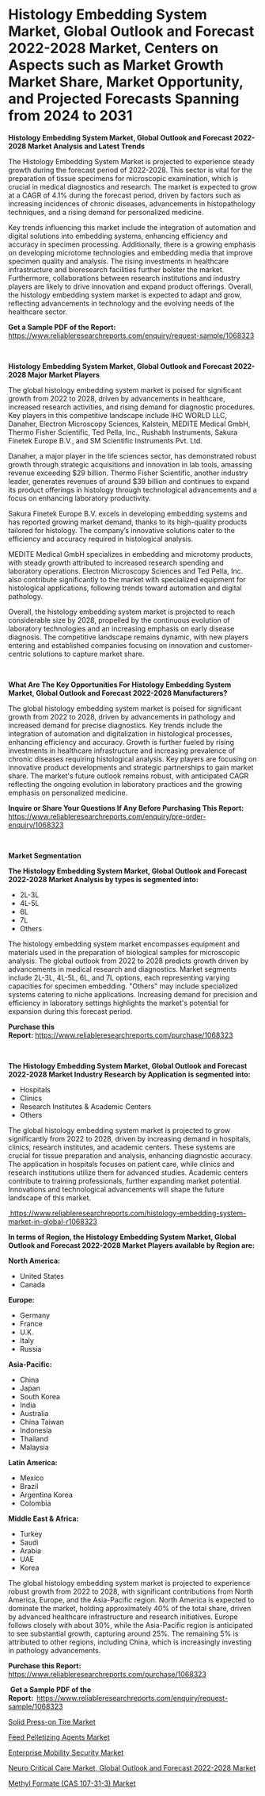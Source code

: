 <p><h1>Histology Embedding System Market, Global Outlook and Forecast 2022-2028 Market, Centers on Aspects such as Market Growth Market Share, Market Opportunity, and Projected Forecasts Spanning from 2024 to 2031</h1></p><p><strong>Histology Embedding System Market, Global Outlook and Forecast 2022-2028 Market Analysis and Latest Trends</strong></p>
<p><p>The Histology Embedding System Market is projected to experience steady growth during the forecast period of 2022-2028. This sector is vital for the preparation of tissue specimens for microscopic examination, which is crucial in medical diagnostics and research. The market is expected to grow at a CAGR of 4.1% during the forecast period, driven by factors such as increasing incidences of chronic diseases, advancements in histopathology techniques, and a rising demand for personalized medicine. </p><p>Key trends influencing this market include the integration of automation and digital solutions into embedding systems, enhancing efficiency and accuracy in specimen processing. Additionally, there is a growing emphasis on developing microtome technologies and embedding media that improve specimen quality and analysis. The rising investments in healthcare infrastructure and bioresearch facilities further bolster the market. Furthermore, collaborations between research institutions and industry players are likely to drive innovation and expand product offerings. Overall, the histology embedding system market is expected to adapt and grow, reflecting advancements in technology and the evolving needs of the healthcare sector.</p></p>
<p><strong>Get a Sample PDF of the Report:&nbsp;</strong> <a href="https://www.reliableresearchreports.com/enquiry/request-sample/1068323">https://www.reliableresearchreports.com/enquiry/request-sample/1068323</a></p>
<p>&nbsp;</p>
<p><strong>Histology Embedding System Market, Global Outlook and Forecast 2022-2028 Major Market Players</strong></p>
<p><p>The global histology embedding system market is poised for significant growth from 2022 to 2028, driven by advancements in healthcare, increased research activities, and rising demand for diagnostic procedures. Key players in this competitive landscape include IHC WORLD LLC, Danaher, Electron Microscopy Sciences, Kalstein, MEDITE Medical GmbH, Thermo Fisher Scientific, Ted Pella, Inc., Rushabh Instruments, Sakura Finetek Europe B.V., and SM Scientific Instruments Pvt. Ltd.</p><p>Danaher, a major player in the life sciences sector, has demonstrated robust growth through strategic acquisitions and innovation in lab tools, amassing revenue exceeding $29 billion. Thermo Fisher Scientific, another industry leader, generates revenues of around $39 billion and continues to expand its product offerings in histology through technological advancements and a focus on enhancing laboratory productivity.</p><p>Sakura Finetek Europe B.V. excels in developing embedding systems and has reported growing market demand, thanks to its high-quality products tailored for histology. The company’s innovative solutions cater to the efficiency and accuracy required in histological analysis.</p><p>MEDITE Medical GmbH specializes in embedding and microtomy products, with steady growth attributed to increased research spending and laboratory operations. Electron Microscopy Sciences and Ted Pella, Inc. also contribute significantly to the market with specialized equipment for histological applications, following trends toward automation and digital pathology.</p><p>Overall, the histology embedding system market is projected to reach considerable size by 2028, propelled by the continuous evolution of laboratory technologies and an increasing emphasis on early disease diagnosis. The competitive landscape remains dynamic, with new players entering and established companies focusing on innovation and customer-centric solutions to capture market share.</p></p>
<p>&nbsp;</p>
<p><strong>What Are The Key Opportunities For Histology Embedding System Market, Global Outlook and Forecast 2022-2028 Manufacturers?</strong></p>
<p><p>The global histology embedding system market is poised for significant growth from 2022 to 2028, driven by advancements in pathology and increased demand for precise diagnostics. Key trends include the integration of automation and digitalization in histological processes, enhancing efficiency and accuracy. Growth is further fueled by rising investments in healthcare infrastructure and increasing prevalence of chronic diseases requiring histological analysis. Key players are focusing on innovative product developments and strategic partnerships to gain market share. The market's future outlook remains robust, with anticipated CAGR reflecting the ongoing evolution in laboratory practices and the growing emphasis on personalized medicine.</p></p>
<p><strong>Inquire or Share Your Questions If Any Before Purchasing This Report:</strong> <a href="https://www.reliableresearchreports.com/enquiry/pre-order-enquiry/1068323">https://www.reliableresearchreports.com/enquiry/pre-order-enquiry/1068323</a></p>
<p>&nbsp;</p>
<p><strong>Market Segmentation</strong></p>
<p><strong>The Histology Embedding System Market, Global Outlook and Forecast 2022-2028 Market Analysis by types is segmented into:</strong></p>
<p><ul><li>2L-3L</li><li>4L-5L</li><li>6L</li><li>7L</li><li>Others</li></ul></p>
<p><p>The histology embedding system market encompasses equipment and materials used in the preparation of biological samples for microscopic analysis. The global outlook from 2022 to 2028 predicts growth driven by advancements in medical research and diagnostics. Market segments include 2L-3L, 4L-5L, 6L, and 7L options, each representing varying capacities for specimen embedding. "Others" may include specialized systems catering to niche applications. Increasing demand for precision and efficiency in laboratory settings highlights the market's potential for expansion during this forecast period.</p></p>
<p><strong>Purchase this Report:&nbsp;</strong><a href="https://www.reliableresearchreports.com/purchase/1068323">https://www.reliableresearchreports.com/purchase/1068323</a></p>
<p>&nbsp;</p>
<p><strong>The Histology Embedding System Market, Global Outlook and Forecast 2022-2028 Market Industry Research by Application is segmented into:</strong></p>
<p><ul><li>Hospitals</li><li>Clinics</li><li>Research Institutes & Academic Centers</li><li>Others</li></ul></p>
<p><p>The global histology embedding system market is projected to grow significantly from 2022 to 2028, driven by increasing demand in hospitals, clinics, research institutes, and academic centers. These systems are crucial for tissue preparation and analysis, enhancing diagnostic accuracy. The application in hospitals focuses on patient care, while clinics and research institutions utilize them for advanced studies. Academic centers contribute to training professionals, further expanding market potential. Innovations and technological advancements will shape the future landscape of this market.</p></p>
<p><a href="https://www.reliableresearchreports.com/histology-embedding-system-market-in-global-r1068323">&nbsp;https://www.reliableresearchreports.com/histology-embedding-system-market-in-global-r1068323</a></p>
<p><strong>In terms of Region, the Histology Embedding System Market, Global Outlook and Forecast 2022-2028 Market Players available by Region are:</strong></p>
<p>
    <p> <strong> North America: </strong>
        <ul>
            <li>United States</li>
            <li>Canada</li>
        </ul>
        </p> 
    <p> <strong> Europe: </strong>
        <ul>
            <li>Germany</li>
            <li>France</li>
            <li>U.K.</li>
            <li>Italy</li>
            <li>Russia</li>
        </ul>
        </p> 
    <p> <strong> Asia-Pacific: </strong>
        <ul>
            <li>China</li>
            <li>Japan</li>
            <li>South Korea</li>
            <li>India</li>
            <li>Australia</li>
            <li>China Taiwan</li>
            <li>Indonesia</li>
            <li>Thailand</li>
            <li>Malaysia</li>
        </ul>
        </p> 
    <p> <strong> Latin America: </strong>
        <ul>
            <li>Mexico</li>
            <li>Brazil</li>
            <li>Argentina Korea</li>
            <li>Colombia</li>
        </ul>
        </p> 
    <p> <strong> Middle East & Africa: </strong>
        <ul>
            <li>Turkey</li>
            <li>Saudi</li>
            <li>Arabia</li>
            <li>UAE</li>
            <li>Korea</li>
        </ul>
    </p>
    </p>
<p><p>The global histology embedding system market is projected to experience robust growth from 2022 to 2028, with significant contributions from North America, Europe, and the Asia-Pacific region. North America is expected to dominate the market, holding approximately 40% of the total share, driven by advanced healthcare infrastructure and research initiatives. Europe follows closely with about 30%, while the Asia-Pacific region is anticipated to see substantial growth, capturing around 25%. The remaining 5% is attributed to other regions, including China, which is increasingly investing in pathology advancements.</p></p>
<p><strong>Purchase this Report: </strong><a href="https://www.reliableresearchreports.com/purchase/1068323">https://www.reliableresearchreports.com/purchase/1068323</a></p>
<p>&nbsp;<strong>Get a Sample PDF of the Report:&nbsp;&nbsp;</strong><a href="https://www.reliableresearchreports.com/enquiry/request-sample/1068323">https://www.reliableresearchreports.com/enquiry/request-sample/1068323</a></p>
<p><strong></strong></p>
<p><p><a href="https://medium.com/@jacob.gibson4568/global-solid-press-on-tire-market-analysis-trends-forecasts-and-growth-opportunities-2024-ca6d8f869260">Solid Press-on Tire Market</a></p><p><a href="https://www.linkedin.com/pulse/future-trends-global-feed-pelletizing-agents-market-insights-analysis-lwocc?trackingId=ZgDAHFPUSjSwP%2BzOQdQTpA%3D%3D">Feed Pelletizing Agents Market</a></p><p><a href="https://www.linkedin.com/pulse/global-enterprise-mobility-security-market-exploring-share-zvl0e?trackingId=tEmC%2BNPfRciJzBvx1%2F4msg%3D%3D">Enterprise Mobility Security Market</a></p><p><a href="https://github.com/yazulaeha/Market-Research-Report-List-2/blob/main/neuro-critical-care-market-global-outlook-and-forecast-2022-2028-market.md">Neuro Critical Care Market, Global Outlook and Forecast 2022-2028 Market</a></p><p><a href="https://issuu.com/reportprime-2/docs/methyl-formate-cas-107-31-3-market-_fedcf918369cc0">Methyl Formate (CAS 107-31-3) Market</a></p></p>